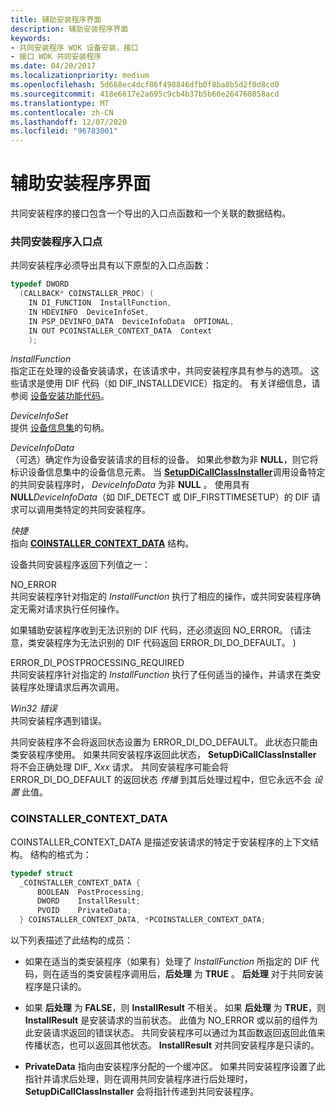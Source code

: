 ```yaml
---
title: 辅助安装程序界面
description: 辅助安装程序界面
keywords:
- 共同安装程序 WDK 设备安装，接口
- 接口 WDK 共同安装程序
ms.date: 04/20/2017
ms.localizationpriority: medium
ms.openlocfilehash: 5d668ec4dcf86f498846dfb0f8ba8b5d2f0d8cd0
ms.sourcegitcommit: 418e6617e2a695c9cb4b37b5b60e264760858acd
ms.translationtype: MT
ms.contentlocale: zh-CN
ms.lasthandoff: 12/07/2020
ms.locfileid: "96783001"
---
```

# <a name="co-installer-interface"></a>辅助安装程序界面


共同安装程序的接口包含一个导出的入口点函数和一个关联的数据结构。

### <a name="co-installer-entry-point"></a><a href="" id="co-installer-entry-point"></a> 共同安装程序入口点

共同安装程序必须导出具有以下原型的入口点函数：

```cpp
typedef DWORD 
  (CALLBACK* COINSTALLER_PROC) (
    IN DI_FUNCTION  InstallFunction,
    IN HDEVINFO  DeviceInfoSet,
    IN PSP_DEVINFO_DATA  DeviceInfoData  OPTIONAL,
    IN OUT PCOINSTALLER_CONTEXT_DATA  Context
    );
```

<a href="" id="installfunction"></a>*InstallFunction*  
指定正在处理的设备安装请求，在该请求中，共同安装程序具有参与的选项。 这些请求是使用 DIF 代码（如 DIF_INSTALLDEVICE）指定的。 有关详细信息，请参阅 [设备安装功能代码](/previous-versions/ff541307(v=vs.85))。

<a href="" id="deviceinfoset"></a>*DeviceInfoSet*  
提供 [设备信息集](device-information-sets.md)的句柄。

<a href="" id="deviceinfodata"></a>*DeviceInfoData*  
（可选）确定作为设备安装请求的目标的设备。 如果此参数为非 **NULL**，则它将标识设备信息集中的设备信息元素。 当 [**SetupDiCallClassInstaller**](/windows/win32/api/setupapi/nf-setupapi-setupdicallclassinstaller)调用设备特定的共同安装程序时， *DeviceInfoData* 为非 **NULL** 。 使用具有 **NULL**_DeviceInfoData_（如 DIF_DETECT 或 DIF_FIRSTTIMESETUP）的 DIF 请求可以调用类特定的共同安装程序。

<a href="" id="context"></a>*快捷*  
指向 [**COINSTALLER_CONTEXT_DATA**](#coinstaller-context-data) 结构。

设备共同安装程序返回下列值之一：

<a href="" id="no-error"></a>NO_ERROR  
共同安装程序针对指定的 *InstallFunction* 执行了相应的操作，或共同安装程序确定无需对请求执行任何操作。

如果辅助安装程序收到无法识别的 DIF 代码，还必须返回 NO_ERROR。  (请注意，类安装程序为无法识别的 DIF 代码返回 ERROR_DI_DO_DEFAULT。 ) 

<a href="" id="error-di-postprocessing-required"></a>ERROR_DI_POSTPROCESSING_REQUIRED  
共同安装程序针对指定的 *InstallFunction* 执行了任何适当的操作，并请求在类安装程序处理请求后再次调用。

<a href="" id="a-win32-error"></a>*Win32 错误*  
共同安装程序遇到错误。

共同安装程序不会将返回状态设置为 ERROR_DI_DO_DEFAULT。 此状态只能由类安装程序使用。 如果共同安装程序返回此状态， **SetupDiCallClassInstaller** 将不会正确处理 DIF_ *Xxx* 请求。 共同安装程序可能会将 ERROR_DI_DO_DEFAULT 的返回状态 *传播* 到其后处理过程中，但它永远不会 *设置* 此值。

### <a name="coinstaller_context_data"></a><a href="" id="coinstaller-context-data"></a> COINSTALLER_CONTEXT_DATA

COINSTALLER_CONTEXT_DATA 是描述安装请求的特定于安装程序的上下文结构。 结构的格式为：

```cpp
typedef struct 
  _COINSTALLER_CONTEXT_DATA {
      BOOLEAN  PostProcessing;
      DWORD    InstallResult;
      PVOID    PrivateData;
  } COINSTALLER_CONTEXT_DATA, *PCOINSTALLER_CONTEXT_DATA;
```

以下列表描述了此结构的成员：

-   如果在适当的类安装程序（如果有）处理了 *InstallFunction* 所指定的 DIF 代码，则在适当的类安装程序调用后，**后处理** 为 **TRUE** 。 **后处理** 对于共同安装程序是只读的。

-   如果 **后处理** 为 **FALSE**，则 **InstallResult** 不相关。 如果 **后处理** 为 **TRUE**，则 **InstallResult** 是安装请求的当前状态。 此值为 NO_ERROR 或以前的组件为此安装请求返回的错误状态。 共同安装程序可以通过为其函数返回返回此值来传播状态，也可以返回其他状态。 **InstallResult** 对共同安装程序是只读的。

-   **PrivateData** 指向由安装程序分配的一个缓冲区。 如果共同安装程序设置了此指针并请求后处理，则在调用共同安装程序进行后处理时， **SetupDiCallClassInstaller** 会将指针传递到共同安装程序。

 

